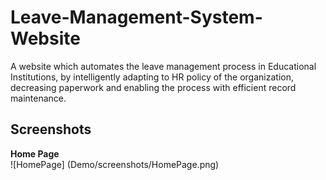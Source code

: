 # Leave-Management-System-Website
A website which automates the leave management process in Educational Institutions, by intelligently adapting to HR policy of the organization, decreasing paperwork and enabling the process with efficient record maintenance.

## Screenshots  

**Home Page**  
![HomePage] (Demo/screenshots/HomePage.png)
